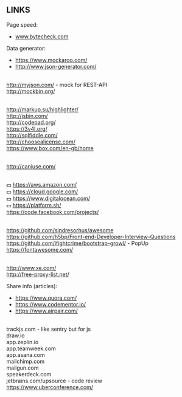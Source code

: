 LINKS
-

Page speed:

* www.bytecheck.com

Data generator:

* https://www.mockaroo.com/
* http://www.json-generator.com/

<br> http://myjson.com/ - mock for REST-API
<br> http://mockbin.org/

<br> http://markup.su/highlighter/
<br> http://jsbin.com/
<br> http://codepad.org/
<br> https://3v4l.org/
<br> http://sqlfiddle.com/
<br> http://choosealicense.com/
<br> https://www.box.com/en-gb/home

<br> http://caniuse.com/

<br> 💵 https://aws.amazon.com/
<br> 💵 https://cloud.google.com/
<br> 💵 https://www.digitalocean.com/
<br> 💵 https://platform.sh/
<br> https://code.facebook.com/projects/

<br> https://github.com/sindresorhus/awesome
<br> https://github.com/h5bp/Front-end-Developer-Interview-Questions
<br> https://github.com/ifightcrime/bootstrap-growl/ - PopUp
<br> https://fontawesome.com/

<br> http://www.xe.com/
<br> http://free-proxy-list.net/

Share info (articles):

* https://www.quora.com/
* https://www.codementor.io/
* https://www.airpair.com/

<br> trackjs.com - like sentry but for js
<br> draw.io
<br> app.zeplin.io
<br> app.teamweek.com
<br> app.asana.com
<br> mailchimp.com
<br> mailgun.com
<br> speakerdeck.com
<br> jetbrains.com/upsource - code review
<br> https://www.uberconference.com/
